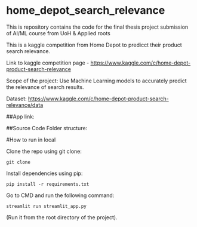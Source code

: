 # home_depot_search_relevance
This is repository contains the code for the final thesis project submission of AI/ML course from UoH & Applied roots

This is a kaggle competition from Home Depot to predicct their product search relevance. 

Link to kaggle competition page - https://www.kaggle.com/c/home-depot-product-search-relevance

Scope of the project: Use Machine Learning models to accurately predict the relevance of search results.

Dataset: https://www.kaggle.com/c/home-depot-product-search-relevance/data

##App link:

##Source Code Folder structure:


#How to run in local

Clone the repo using git clone:
```
git clone 
```
Install dependencies using pip:
```
pip install -r requirements.txt  
```
Go to CMD and run the following command:
```
streamlit run streamlit_app.py 
```
(Run it from the root directory of the project).
